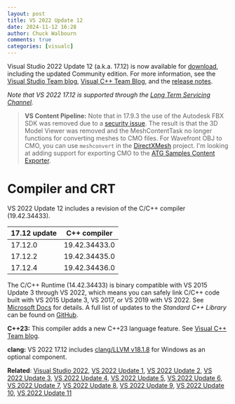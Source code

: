 ```yaml
---
layout: post
title: VS 2022 Update 12
date: 2024-11-12 16:28
author: Chuck Walbourn
comments: true
categories: [visualc]
---
```


Visual Studio 2022 Update 12 (a.k.a. 17.12) is now available for [download](https://visualstudio.microsoft.com/downloads/), including the updated Community edition. For more information, see the [Visual Studio Team blog](https://devblogs.microsoft.com/visualstudio/visual-studio-2022-v17-12-with-dotnet-9/), [Visual C++ Team Blog](https://devblogs.microsoft.com/cppblog/whats-new-for-c-developers-in-visual-studio-2022-17-12/), and the [release notes](https://learn.microsoft.com/visualstudio/releases/2022/release-notes).

<!--more-->

<em>Note that VS 2022 17.12 is supported through the [Long Term Servicing Channel](https://docs.microsoft.com/visualstudio/productinfo/vs-servicing#long-term-servicing-channel-ltsc-support).</em>

> **VS Content Pipeline:** Note that in 17.9.3 the use of the Autodesk FBX SDK was removed due to a [security issue](https://msrc.microsoft.com/update-guide/vulnerability/CVE-2023-27911). The result is that the 3D Model Viewer was removed and the MeshContentTask no longer functions for converting meshes to CMO files. For Wavefront OBJ to CMO, you can use `meshconvert` in the [DirectXMesh](https://github.com/microsoft/DirectXMesh) project. I'm looking at adding support for exporting CMO to the [ATG Samples Content Exporter](https://github.com/walbourn/contentexporter/issues/23).

<h1>Compiler and CRT</h1>

VS 2022 Update 12 includes a revision of the C/C++ compiler (19.42.34433).

17.12 update | C++ compiler
--|--
17.12.0 | 19.42.34433.0
17.12.2 | 19.42.34435.0
17.12.4 | 19.42.34436.0

The C/C++ Runtime (14.42.34433) is binary compatible with VS 2015 Update 3 through VS 2022, which means you can safely link C/C++ code built with VS 2015 Update 3, VS 2017, or VS 2019 with VS 2022. See [Microsoft Docs](https://docs.microsoft.com/cpp/porting/binary-compat-2015-2017?view=msvc-170) for details. A full list of updates to the *Standard C++ Library* can be found on [GitHub](https://github.com/microsoft/STL/wiki/Changelog#vs-2022-1712).

<strong>C++23:</strong> This compiler adds a new C++23 language feature. See [Visual C++ Team blog](https://devblogs.microsoft.com/cppblog/msvc-compiler-language-updates-in-visual-studio-2022-version-17-12/).


<strong>clang:</strong> VS 2022 17.12 includes [clang/LLVM v18.1.8](https://releases.llvm.org/18.1.8/tools/clang/docs/ReleaseNotes.html) for Windows as an optional component.

<strong>Related</strong>: <a href="https://walbourn.github.io/visual-studio-2022/">Visual Studio 2022</a>, <a href="https://walbourn.github.io/vs-2022-update-1/">VS 2022 Update 1</a>, <a href="https://walbourn.github.io/vs-2022-update-2/">VS 2022 Update 2</a>, <a href="https://walbourn.github.io/vs-2022-update-3/">VS 2022 Update 3</a>, <a href="https://walbourn.github.io/vs-2022-update-4/">VS 2022 Update 4</a>, <a href="https://walbourn.github.io/vs-2022-update-5/">VS 2022 Update 5</a>, <a href="https://walbourn.github.io/vs-2022-update-6/">VS 2022 Update 6</a>, <a href="https://walbourn.github.io/vs-2022-update-7/">VS 2022 Update 7</a>, <a href="https://walbourn.github.io/vs-2022-update-8/">VS 2022 Update 8</a>, <a href="https://walbourn.github.io/vs-2022-update-9/">VS 2022 Update 9</a>, <a href="https://walbourn.github.io/vs-2022-update-10/">VS 2022 Update 10</a>, <a href="https://walbourn.github.io/vs-2022-update-11/">VS 2022 Update 11</a>
